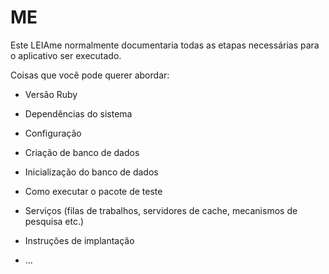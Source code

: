 # <a name="readme"></a>ME

Este LEIAme normalmente documentaria todas as etapas necessárias para o aplicativo ser executado.

Coisas que você pode querer abordar:

* Versão Ruby

* Dependências do sistema

* Configuração

* Criação de banco de dados

* Inicialização do banco de dados

* Como executar o pacote de teste

* Serviços (filas de trabalhos, servidores de cache, mecanismos de pesquisa etc.)

* Instruções de implantação

* ...
